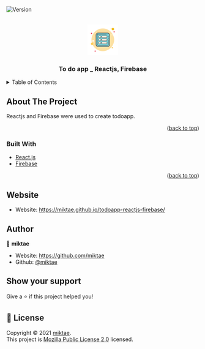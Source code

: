 <div id="top"></div>
<p>
  <img alt="Version" src="https://img.shields.io/badge/version-1.0.0-blue.svg?cacheSeconds=2592000" />
</p>
<!-- PROJECT LOGO -->
<br />
<div align="center">
  <img src="public/favicon.png" alt="Logo" width="80" height="80">
  <h3 align="center">To do app _ Reactjs, Firebase</h3>
</div>



<!-- TABLE OF CONTENTS -->
<details>
  <summary>Table of Contents</summary>
  <ol>
    <li>
      <a href="#about-the-project">About The Project</a>
    </li>
    <li>
          <a href="#built-with">Built With</a>
    </li>
   
  </ol>
</details>



<!-- ABOUT THE PROJECT -->
## About The Project

Reactjs and Firebase were used to create todoapp.

<p align="right">(<a href="#top">back to top</a>)</p>



### Built With

* [React.js](https://reactjs.org/)
* [Firebase](https://https://firebase.google.com/)
<p align="right">(<a href="#top">back to top</a>)</p>


## Website

* Website: https://miktae.github.io/todoapp-reactjs-firebase/

## Author

👤 **miktae**

* Website: https://github.com/miktae
* Github: [@miktae](https://github.com/miktae)

## Show your support

Give a ⭐️ if this project helped you!

## 📝 License

Copyright © 2021 [miktae](https://github.com/miktae).<br />
This project is [Mozilla Public License 2.0](https://github.com/miktae/todoapp-reactjs-firebase/blob/main/LICENSE) licensed.

